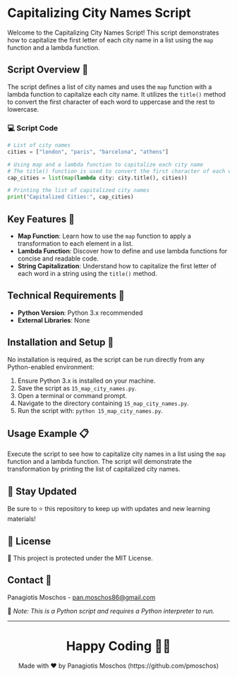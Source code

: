 # Capitalizing City Names Script

Welcome to the Capitalizing City Names Script! This script demonstrates how to capitalize the first letter of each city name in a list using the `map` function and a lambda function.

## Script Overview 📘

The script defines a list of city names and uses the `map` function with a lambda function to capitalize each city name. It utilizes the `title()` method to convert the first character of each word to uppercase and the rest to lowercase.

### :computer: Script Code

```python
# List of city names
cities = ["london", "paris", "barcelona", "athens"]

# Using map and a lambda function to capitalize each city name
# The title() function is used to convert the first character of each word to uppercase and the rest to lowercase
cap_cities = list(map(lambda city: city.title(), cities))

# Printing the list of capitalized city names
print("Capitalized Cities:", cap_cities)
```

## Key Features 🌟

- **Map Function**: Learn how to use the `map` function to apply a transformation to each element in a list.
- **Lambda Function**: Discover how to define and use lambda functions for concise and readable code.
- **String Capitalization**: Understand how to capitalize the first letter of each word in a string using the `title()` method.

## Technical Requirements 🔧

- **Python Version**: Python 3.x recommended
- **External Libraries**: None

## Installation and Setup 🚀

No installation is required, as the script can be run directly from any Python-enabled environment:

1. Ensure Python 3.x is installed on your machine.
2. Save the script as `15_map_city_names.py`.
3. Open a terminal or command prompt.
4. Navigate to the directory containing `15_map_city_names.py`.
5. Run the script with: `python 15_map_city_names.py`.

## Usage Example 📋

Execute the script to see how to capitalize city names in a list using the `map` function and a lambda function. The script will demonstrate the transformation by printing the list of capitalized city names.

## 📢 Stay Updated

Be sure to ⭐ this repository to keep up with updates and new learning materials!

## 📄 License

🔐 This project is protected under the MIT License.

## Contact 📧

Panagiotis Moschos - pan.moschos86@gmail.com

🔗 *Note: This is a Python script and requires a Python interpreter to run.*

---

<h1 align=center>Happy Coding 👨‍💻 </h1>

<p align="center">
  Made with ❤️ by Panagiotis Moschos (https://github.com/pmoschos)
</p>
